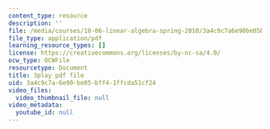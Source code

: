 ```yaml
---
content_type: resource
description: ''
file: /media/courses/18-06-linear-algebra-spring-2010/3a4c9c7a6e90be05bff41ffcda51cf24_QuZL5IKpO_U.pdf
file_type: application/pdf
learning_resource_types: []
license: https://creativecommons.org/licenses/by-nc-sa/4.0/
ocw_type: OCWFile
resourcetype: Document
title: 3play pdf file
uid: 3a4c9c7a-6e90-be05-bff4-1ffcda51cf24
video_files:
  video_thumbnail_file: null
video_metadata:
  youtube_id: null
---
```

